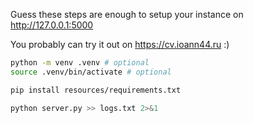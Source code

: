 Guess these steps are enough to setup your instance on http://127.0.0.1:5000

You probably can try it out on https://cv.ioann44.ru :)

```bash
python -m venv .venv # optional
source .venv/bin/activate # optional

pip install resources/requirements.txt

python server.py >> logs.txt 2>&1
```